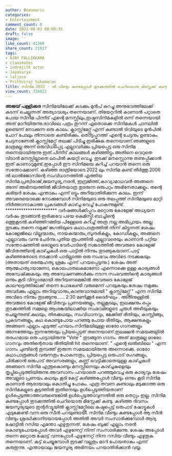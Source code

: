 ```yaml
---
author: Beaumaris
categories:
- Entertainment
comment_count: 0
date: 2022-08-03 08:00:35
draft: false
image: ''
like_count: 41260
share_count: 21017
tags:
- AJAY PALLIKKARA
- classmates
- indrajith actor
- Jayasurya
- laljose
- Prithviraj Sukumaran
title: സിനിമ 2022 - ൽ വീണ്ടും കണ്ടപ്പോൾ തുടക്കത്തിൽ ചെറിയൊരു മിസ്റ്റേക്ക് കണ്ടു
view_count: 726822
---
```


**അജയ് പള്ളിക്കര** സിനിമയിലേക്ക് കടക്കും മുൻപ് കുറച്ചു അനുഭവത്തിലേക്ക് കടന്ന് ചെല്ലുന്നത് അത്യാവശ്യം തന്നെയാണ്. തിയേറ്ററിൽ കാണാൻ പറ്റാതെ പോയ സിനിമ പിന്നീട് എന്റെ മനസ്സിലും,ഇഷ്ടസിനിമകളിൽ ഒന്ന് തന്നെയായി അത്‌ മാറിയിരുന്നു.രാവിലെ പത്രം തുറന്ന് ഏതൊക്കെ സിനിമകൾ ചാനലിൽ ഉണ്ടെന്ന് നോക്കുന്ന ഒരു കാലം. ക്ലാസ്സ്‌മേറ്റ്സ് എന്ന് കണ്ടാൽ ടിവിയുടെ മുൻപിൽ ചോറ് പോലും തിന്നാതെ കണ്ടിരിക്കും. തൊട്ടപ്പുറത്ത് എന്റെ ചേട്ടനും ഉണ്ടാകും ചേട്ടനാണേൽ ക്ലാസ്സ്‌മേറ്റ്സ് തലക്ക് പിടിച്ചു ഇരിക്കുക തന്നെയാണ്.ഞങ്ങളുടെ മാത്രമല്ല അന്ന് ഒരുവിധപ്പെട്ട എല്ലാവർക്കും പ്രിയപ്പെട്ട ഒരു സിനിമ തന്നെയായിരുന്നു ഇത്.പിന്നീട് കാലങ്ങൾ കഴിഞ്ഞിട്ടും അതിനെ വെറുതെ വിടാൻ മനസ്സില്ലാതെ ലാപിൽ കയറ്റി വെച്ചു. ഇടക്ക് മനസ്സൊന്നു തണുപ്പിക്കാൻ ഇത് കാണാറുമുണ്ട്.ഇപ്പോൾ ഈ സിനിമയെ കുറിച്ച് പറയാൻ തന്നെ ഒരു സന്തോഷമാണ്. കഴിഞ്ഞ രാത്രിയോടെ 2022 ലും സിനിമ കണ്ട് തീർത്തു.2006 ൽ ലാൽജോസിന്റെ സംവിധാനത്തിൽ എത്തിയ സിനിമ.പ്രത്വിരാജ്,ജയസൂര്യ,നരൻ, ഇന്ദ്രജിത്ത്,കാവ്യാമാധവൻ അങ്ങനെ അന്ന് അഭിനയത്തിൽ ജീവിതയാത്ര തുടരുന്ന ഒരുപറ്റം അഭിനേതാക്കളും. തന്റെ കരിയർ ശേഷം എന്താകും എന്ന് ഒട്ടും അറിയാതിരിക്കുന്ന കാലം. ഇന്ന് അവരെയൊക്കെ നോക്കുമ്പോൾ സിനിമയുടെ ഒരു തലപ്പത്ത് സിനിമയുടെ മാറ്റി നിർത്താനാകാത്ത പ്രകടങ്ങൾ കാഴ്ച്ച വെച്ച് പോകുന്നുമുണ്ട്. *********************** വർഷങ്ങൾക്കിപ്പുറം മറ്റൊരു കോളേജ് അധ്യയന വർഷം തുടങ്ങാൻ ഇരിക്കവേ പഴയ കെമിസ്ട്രി ബാച്ചിന്റെ ഒത്തുകൂടൽ.കഴിഞ്ഞിറങ്ങിയ പിള്ളേരെ കുറിച്ച് അത്ര നല്ല അഭിപ്രായം അല്ല തുടക്കം തന്നെ നമുക്ക് ജഗതിയുടെ കഥാപാത്രത്തിൽ നിന്ന് കിട്ടുന്നത്.ശേഷം കോളേജിലെ വില്ലന്മാരും, നായകന്മാരും,സുന്ദരികളും, കോഡികളും, അങ്ങനെ എല്ലാവരും വന്നു ചേർന്നു.പുതിയ രൂപത്തിൽ എല്ലാവരെയും കാണാൻ പറ്റിയ സന്തോഷത്തിൽ ഒരാളുടെ വേർപാടിന്റെ സങ്കടത്തിൽ അവരുടെ കോളേജ് ജീവിതത്തിന്റെ കാഴ്ച്ചകൾ ഒരു പാട്ടിൽ നിന്നും തുടങ്ങുകയാണ്.പാട്ട് കഴിഞ്ഞതോടെ നടക്കാൻ പാടില്ലാത്ത ഒരു സംഭവം അവിടെ നടക്കുകയും (അതായത് ഒരത്മഹത്യ ശ്രമം എന്ന് പറയപ്പെടുന്നു.) ശേഷം അത്‌ ആത്മഹത്യായാണോ, കൊലപാതലകമാണോ എന്നൊക്കെ ഉള്ള കാര്യങ്ങൾ അന്വേഷിക്കുകയും ആ അന്വേഷണങ്ങൾക്കും നടന്ന സംഭവത്തിന്റെ കാര്യങ്ങൾ ഒന്നും കൂടി വിസ്താരമായി അറിയണമെങ്കിൽ അവരുടെ കോളേജ് കാലഘട്ടത്തിലേക്ക് തന്നെ പോകേണ്ടി വരുമെന്ന് പറയുകയും.ശേഷം നമുക്കും അവർക്കും എല്ലാം അറിയുവാനും,കാണുവാനുമായി " ക്ലാസ്സ്‌മേറ്റ്സ് " എന്ന സിനിമ അവിടെ നിന്നും തുടങ്ങുന്നു...... 2:30 മണിക്കൂർ ദൈർഘ്യം . അതിനുള്ളിൽ അവരുടെ കോളേജ് ജീവിതവും പ്രണയങ്ങളും, തല്ലുകൂടലും, ഇലക്ഷനും ഒപ്പം തുടക്കത്തിൽ നമ്മളെ ആശങ്കയിലാക്കിയ സംഭവങ്ങളുടെ ചുരുൾ അഴിയുകയും ചെയ്യുന്നുണ്ട്.കഥയും, തിരക്കഥയും, സംവിധാനവും, മേക്കിങ് രീതിയും, കാസ്റ്റിങ്ങും, പ്രകടനങ്ങളും, കഥ കൊണ്ടുപോയ പറഞ്ഞു പോയ രീതിയും, ആക്ഷനുകളും അങ്ങനെ എല്ലാം എടുത്ത് പറയാം.സിനിമയിലുള്ള ഓരോ ഗാനങ്ങളും അന്നത്തേയും ഇന്നത്തേയും പ്രിയപ്പെട്ടത് തന്നെയാണ്.ഇലക്ഷൻ സമയങ്ങളിൽ തരംഗമായ ഒരു പാട്ടായിരുന്നു "Vote " തുടങ്ങുന്ന ഗാനം. അത്‌ മാത്രമല്ല ഓരോ ഗാനവും അതിന്റെതായ രീതിയിൽ hit തന്നെയാണ്. " എന്റെ ഖൽബിലെ " എന്ന ഗാനം ചുണ്ടിന്റെ തുമ്പത്ത് ഇരുന്ന സമയമായിരുന്നു അന്നൊക്കെ. ഓരോ കഥാപാത്രങ്ങൾ വരുന്നതും പോകുന്നതും, പ്രിയപ്പെട്ട ഒരുപാട് രംഗങ്ങളും, ചിരിക്കാൻ ഒരുപാട് അവസരങ്ങളും, കണ്ണ് വെട്ടിക്കാതെയുള്ള കാഴ്ച്ചകൾ അങ്ങനെ സിനിമ എന്തുകൊണ്ടും മനസ്സിനെയും കാഴ്ച്ചകളെയും തൃപ്തിപ്പെടുത്തിയിരുന്നു.അവസാനം പറയാതെ പറഞ്ഞുവെച്ച ഒരു കാര്യവും ശേഷം അവളുടെ പ്രണയം കഥയും കൂടി കേട്ട് കഴിഞ്ഞപ്പോൾ വീണ്ടും ഒന്നും കൂടി സിനിമ കാണാൻ ആരായാലും കൊതിച്ചു പോകും. എത്ര തവണ കണ്ടാലും മടുക്കാത്ത ഒരു സിനിമകളുടെ കൂട്ടത്തിൽ ഇതിനെയും ഉൾപ്പെടുത്തിയതാണ് ഉൾപ്പെടുത്താത്തവരുണ്ടെങ്കിൽ ഉൾപ്പെടുത്താവുന്നതിൽ ഒരു തെറ്റും ഇല്ല. സിനിമ കണ്ടപ്പോൾ തുടക്കത്തിൽ ചെറിയൊരു മിസ്റ്റേക്ക് കണ്ടു. കഴിഞ്ഞ ദിവസം ജയസൂര്യയുടെ ഇന്റർവ്യൂയിൽ ക്ലാസ്സ്‌മേറ്റ്സിലെ കഷ്ടപ്പെട്ട് ഒരുപാട് ഷോട്ടുകൾ എടുക്കേണ്ടി വന്ന ഒരു സീൻ പറയുണ്ടായി. സിനിമ വീണ്ടും കണ്ടപ്പോൾ ആ സീൻ വീണ്ടും ശ്രദ്ധിക്കാനിടയായപ്പോൾ അതിൽ അവർ സംസാരിക്കുമ്പോൾ ആദ്യ ഷോട്ടിൽ റസിയ എന്തോ എഴുതുന്നത്. ശേഷം ബുക്ക് എല്ലാം നരൻ കൊണ്ടുപോയപ്പോൾ അവർ എഴുന്നേറ്റ് നിന്ന് സംസാരിക്കുന്നു. ശേഷം അപ്പോൾ തന്നെ മറ്റൊരു ഷോട്ട് വന്നപ്പോൾ എഴുന്നേറ്റ് നിന്ന റസിയ വീണ്ടും എഴുതുക തന്നെയാണ്. കട്ട് ചെയ്യുമ്പോൾ ഇടക്ക് വല്ലതും മാറി പോയതാകും എന്ന് കരുതുന്നു. എന്തായാലും ജയസൂര്യ അഭിനയം പറയാതിരിക്കാൻ വയ്യ.